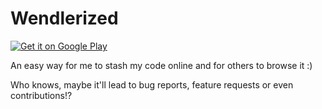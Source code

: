 Wendlerized
=======

<a href="https://play.google.com/store/apps/details?id=se.johan.wendler">
  <img alt="Get it on Google Play"
       src="https://developer.android.com/images/brand/en_generic_rgb_wo_60.png" />
</a>

An easy way for me to stash my code online and for others to browse it :)

Who knows, maybe it'll lead to bug reports, feature requests or even contributions!?

